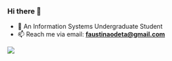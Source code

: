 ### Hi there 👋

<!--
**faustinaodetaa/faustinaodetaa** is a ✨ _special_ ✨ repository because its `README.md` (this file) appears on your GitHub profile.

Here are some ideas to get you started:


- 🌱 I’m currently learning ...
- 👯 I’m looking to collaborate on ...
- 🤔 I’m looking for help with ...
- 💬 Ask me about ...
- 📫 How to reach me: ...
- 😄 Pronouns: ...
- ⚡ Fun fact: ...
-->
- 🔭 An Information Systems Undergraduate Student
- 📫 Reach me via email: **faustinaodeta@gmail.com**
  
![](https://github-readme-stats.vercel.app/api/top-langs/?username=faustinaodetaa&theme=city_lights&include_all_commits=true&count_private=true&layout=compact&langs_count=8)
